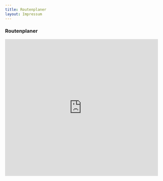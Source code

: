 ```yaml
---
title: Routenplaner
layout: Impressum
---
```



<h3>Routenplaner</h3>
  <iframe src="https://www.google.com/maps/embed?pb=!1m5!3m3!1m2!1s0x4799db3f44055ac9%3A0xd511a44099528ef2!2sFriedrich-Eugens-Gymnasium%2C+Silberburgstra%C3%9Fe%2C+Stuttgart%2C+Deutschland!5e0!3m2!1sde!2s!4v1385815797580" width="100%" height="450" frameborder="0" style="border:0"></iframe>
    
